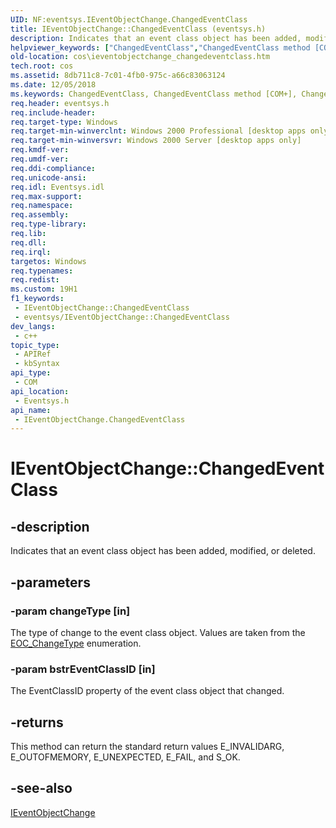 ```yaml
---
UID: NF:eventsys.IEventObjectChange.ChangedEventClass
title: IEventObjectChange::ChangedEventClass (eventsys.h)
description: Indicates that an event class object has been added, modified, or deleted.
helpviewer_keywords: ["ChangedEventClass","ChangedEventClass method [COM+]","ChangedEventClass method [COM+]","IEventObjectChange interface","IEventObjectChange interface [COM+]","ChangedEventClass method","IEventObjectChange.ChangedEventClass","IEventObjectChange::ChangedEventClass","_cos_IEventObjectChange_ChangedEventClass","cos.ieventobjectchange_changedeventclass","eventsys/IEventObjectChange::ChangedEventClass"]
old-location: cos\ieventobjectchange_changedeventclass.htm
tech.root: cos
ms.assetid: 8db711c8-7c01-4fb0-975c-a66c83063124
ms.date: 12/05/2018
ms.keywords: ChangedEventClass, ChangedEventClass method [COM+], ChangedEventClass method [COM+],IEventObjectChange interface, IEventObjectChange interface [COM+],ChangedEventClass method, IEventObjectChange.ChangedEventClass, IEventObjectChange::ChangedEventClass, _cos_IEventObjectChange_ChangedEventClass, cos.ieventobjectchange_changedeventclass, eventsys/IEventObjectChange::ChangedEventClass
req.header: eventsys.h
req.include-header: 
req.target-type: Windows
req.target-min-winverclnt: Windows 2000 Professional [desktop apps only]
req.target-min-winversvr: Windows 2000 Server [desktop apps only]
req.kmdf-ver: 
req.umdf-ver: 
req.ddi-compliance: 
req.unicode-ansi: 
req.idl: Eventsys.idl
req.max-support: 
req.namespace: 
req.assembly: 
req.type-library: 
req.lib: 
req.dll: 
req.irql: 
targetos: Windows
req.typenames: 
req.redist: 
ms.custom: 19H1
f1_keywords:
 - IEventObjectChange::ChangedEventClass
 - eventsys/IEventObjectChange::ChangedEventClass
dev_langs:
 - c++
topic_type:
 - APIRef
 - kbSyntax
api_type:
 - COM
api_location:
 - Eventsys.h
api_name:
 - IEventObjectChange.ChangedEventClass
---
```


# IEventObjectChange::ChangedEventClass


## -description

Indicates that an event class object has been added, modified, or deleted.

## -parameters

### -param changeType [in]

The type of change to the event class object. Values are taken from the <a href="https://docs.microsoft.com/windows/desktop/api/eventsys/ne-eventsys-eoc_changetype">EOC_ChangeType</a> enumeration.

### -param bstrEventClassID [in]

The EventClassID property of the event class object that changed.

## -returns

This method can return the standard return values E_INVALIDARG, E_OUTOFMEMORY, E_UNEXPECTED, E_FAIL, and S_OK.

## -see-also

<a href="https://docs.microsoft.com/windows/desktop/api/eventsys/nn-eventsys-ieventobjectchange">IEventObjectChange</a>

